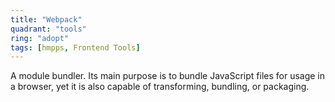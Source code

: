```yaml
---
title: "Webpack"
quadrant: "tools"
ring: "adopt"
tags: [hmpps, Frontend Tools]
---
```


A module bundler. Its main purpose is to bundle JavaScript files for usage in a browser, yet it is also capable of transforming, bundling, or packaging.
